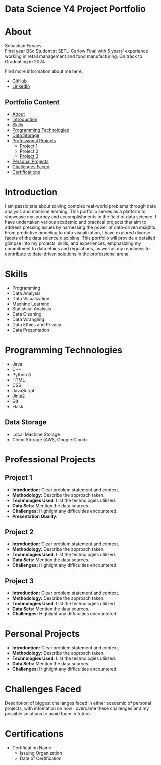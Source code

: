 # Data Science Y4 Project Portfolio 

# About 
Sebastian Firsaev<br>
Final year BSc Student at SETU Carlow Final with 5 years’ experience working in retail management and food manufacturing.
On track to Graduating in 2024.<br>

Find more information about me here:
- [GitHub](https://github.com/Sebastian-Firsaev)
- [LinkedIn](https://www.linkedin.com/in/sebfirs/)

## Portfolio Content  
- [About](#about)
- [Introduction](#Introduction)
- [Skills](#skills)
- [Programming Technologies](#programming-technologies) 
- [Data Storage](#data-storage)
- [Professional Projects](#professional-projects)
  - [Project 1](#project-1)
  - [Project 2](#project-2)
  - [Project 3](#project-3)
- [Personal Projects](#personal-projects)
- [Challenges Faced](#Challenges-Faced)
- [Certifications](#certifications) 

# Introduction
I am passionate about solving complex real-world problems through data analysis and machine learning. This portfolio serves as a platform to showcase my journey and accomplishments in the field of data science. I have undertaken various academic and practical projects that aim to address pressing issues by harnessing the power of data-driven insights. From predictive modeling to data visualization, I have explored diverse facets of the data science discipline. This portfolio will provide a detailed glimpse into my projects, skills, and experiences, emphasizing my commitment to data ethics and regulations, as well as my readiness to contribute to data-driven solutions in the professional arena.


# Skills
* Programming
* Data Analysis
* Data Visualization
* Machine Learning
* Statistical Analysis
* Data Cleaning
* Data Wrangling
* Data Ethics and Privacy
* Data Presentation

# Programming Technologies
* Java
* C++
* Python 3
* HTML
* CSS
* JavaScript
* Jinja2 
* Git 
* Flask

## Data Storage
* Local Machine Storage 
* Cloud Storage (AWS, Google Cloud)

# Professional Projects 
## Project 1
- **Introduction:** Clear problem statement and context.
- **Methodology:** Describe the approach taken.
- **Technologies Used:** List the technologies utilized.
- **Data Sets:** Mention the data sources.
- **Challenges:** Highlight any difficulties encountered.
- **Presentation Quality:**

## Project 2
- **Introduction:** Clear problem statement and context.
- **Methodology:** Describe the approach taken.
- **Technologies Used:** List the technologies utilized.
- **Data Sets:** Mention the data sources.
- **Challenges:** Highlight any difficulties encountered.

## Project 3
- **Introduction:** Clear problem statement and context.
- **Methodology:** Describe the approach taken.
- **Technologies Used:** List the technologies utilized.
- **Data Sets:** Mention the data sources.
- **Challenges:** Highlight any difficulties encountered.

# Personal Projects 
- **Introduction:** Clear problem statement and context.
- **Methodology:** Describe the approach taken.
- **Technologies Used:** List the technologies utilized.
- **Data Sets:** Mention the data sources.
- **Challenges:** Highlight any difficulties encountered.

# Challenges Faced
Description of biggest challanges faced in either academic of personal projects, with infomation on how i overcame these challenges and my possible solutions to avoid them in future.

# Certifications  
- Certification Name
  - Issuing Organization
  - Date of Certification












